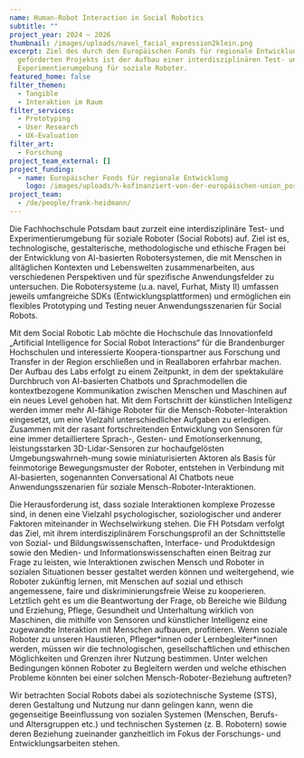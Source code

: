 ```yaml
---
name: Human-Robot Interaction in Social Robotics
subtitle: ""
project_year: 2024 – 2026
thumbnail: /images/uploads/navel_facial_expression2klein.png
excerpt: Ziel des durch den Europäischen Fonds für regionale Entwicklung
  geförderten Projekts ist der Aufbau einer interdisziplinären Test- und
  Experimentierumgebung für soziale Roboter.
featured_home: false
filter_themen:
  - Tangible
  - Interaktion im Raum
filter_services:
  - Prototyping
  - User Research
  - UX-Evaluation
filter_art:
  - Forschung
project_team_external: []
project_funding:
  - name: Europäischer Fonds für regionale Entwicklung
    logo: /images/uploads/h-kofinanziert-von-der-europäischen-union_pos.png
project_team:
  - /de/people/frank-heidmann/
---
```

Die Fachhochschule Potsdam baut zurzeit eine interdisziplinäre Test- und Experimentierumgebung für soziale Roboter (Social Robots) auf. Ziel ist es, technologische, gestalterische, methodologische und ethische Fragen bei der Entwicklung von AI-basierten Robotersystemen, die mit Menschen in alltäglichen Kontexten und Lebenswelten zusammenarbeiten, aus verschiedenen Perspektiven und für spezifische Anwendungsfelder zu untersuchen. Die Robotersysteme (u.a. navel, Furhat, Misty II) umfassen jeweils umfangreiche SDKs (Entwicklungsplattformen) und ermöglichen ein flexibles Prototyping und Testing neuer Anwendungsszenarien für Social Robots.

Mit dem Social Robotic Lab möchte die Hochschule das Innovationfeld „Artificial Intelligence for Social Robot Interactions“ für die Brandenburger Hochschulen und interessierte Koopera-tionspartner aus Forschung und Transfer in der Region erschließen und in Reallaboren erfahrbar machen. Der Aufbau des Labs erfolgt zu einem Zeitpunkt, in dem der spektakuläre Durchbruch von AI-basierten Chatbots und Sprachmodellen die kontextbezogene Kommunikation zwischen Menschen und Maschinen auf ein neues Level gehoben hat. Mit dem Fortschritt der künstlichen Intelligenz werden immer mehr AI-fähige Roboter für die Mensch-Roboter-Interaktion eingesetzt, um eine Vielzahl unterschiedlicher Aufgaben zu erledigen. Zusammen mit der rasant fortschreitenden Entwicklung von Sensoren für eine immer detailliertere Sprach-, Gesten- und Emotionserkennung, leistungsstarken 3D-Lidar-Sensoren zur hochaufgelösten Umgebungswahrneh-mung sowie miniaturisierten Aktoren als Basis für feinmotorige Bewegungsmuster der Roboter, entstehen in Verbindung mit AI-basierten, sogenannten Conversational AI Chatbots neue Anwendungsszenarien für soziale Mensch-Roboter-Interaktionen.

Die Herausforderung ist, dass soziale Interaktionen komplexe Prozesse sind, in denen eine Vielzahl psychologischer, soziologischer und anderer Faktoren miteinander in Wechselwirkung stehen. Die FH Potsdam verfolgt das Ziel, mit ihrem interdisziplinärem Forschungsprofil an der Schnittstelle von Sozial- und Bildungswissenschaften, Interface- und Produktdesign sowie den Medien- und Informationswissenschaften einen Beitrag zur Frage zu leisten, wie Interaktionen zwischen Mensch und Roboter in sozialen Situationen besser gestaltet werden können und weitergehend, wie Roboter zukünftig lernen, mit Menschen auf sozial und ethisch angemessene, faire und diskriminierungsfreie Weise zu kooperieren. Letztlich geht es um die Beantwortung der Frage, ob Bereiche wie Bildung und Erziehung, Pflege, Gesundheit und Unterhaltung wirklich von Maschinen, die mithilfe von Sensoren und künstlicher Intelligenz eine zugewandte Interaktion mit Menschen aufbauen, profitieren. Wenn soziale Roboter zu unseren Haustieren, Pfleger\*innen oder Lernbegleiter\*innen werden, müssen wir die technologischen, gesellschaftlichen und ethischen Möglichkeiten und Grenzen ihrer Nutzung bestimmen. Unter welchen Bedingungen können Roboter zu Begleitern werden und welche ethischen Probleme könnten bei einer solchen Mensch-Roboter-Beziehung auftreten?

Wir betrachten Social Robots dabei als soziotechnische Systeme (STS), deren Gestaltung und Nutzung nur dann gelingen kann, wenn die gegenseitige Beeinflussung von sozialen Systemen (Menschen, Berufs- und Altersgruppen etc.) und technischen Systemen (z. B. Robotern) sowie deren Beziehung zueinander ganzheitlich im Fokus der Forschungs- und Entwicklungsarbeiten stehen.
